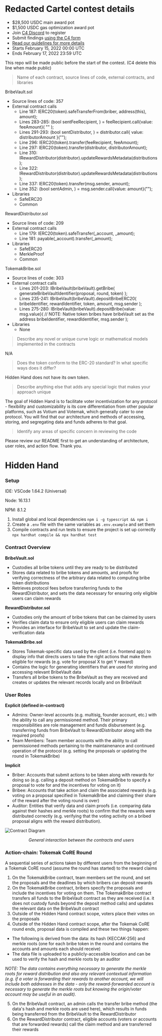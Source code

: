 # Redacted Cartel contest details
- $28,500 USDC main award pot
- $1,500 USDC gas optimization award pot
- Join [C4 Discord](https://discord.gg/code4rena) to register
- Submit findings [using the C4 form](https://code4rena.com/contests/2022-02-redacted-cartel-contest/submit)
- [Read our guidelines for more details](https://docs.code4rena.com/roles/wardens)
- Starts February 15, 2022 00:00 UTC
- Ends February 17, 2022 23:59 UTC

This repo will be made public before the start of the contest. (C4 delete this line when made public)

> Name of each contract, source lines of code, external contracts, and libraries

BribeVault.sol
- Source lines of code: 357
- External contract calls
    - Line 187: IERC20(token).safeTransferFrom(briber, address(this), amount);
    - Lines 283-285: (bool sentFeeRecipient, ) = feeRecipient.call{value: feeAmount}(
                    ""
                );
    - Lines 291-293: (bool sentDistributor, ) = distributor.call{
                    value: distributorAmount
                }("");
    - Line 296: IERC20(token).transfer(feeRecipient, feeAmount);
    - Line 297: IERC20(token).transfer(distributor, distributorAmount);
    - Line 310: IRewardDistributor(distributor).updateRewardsMetadata(distributions);
    - Line 322: IRewardDistributor(distributor).updateRewardsMetadata(distributions);
    - Line 337: IERC20(token).transfer(msg.sender, amount);
    - Line 352: (bool sentAdmin, ) = msg.sender.call{value: amount}("");
- Libraries
    - SafeERC20
    - Common

RewardDistributor.sol
- Source lines of code: 209
- External contract calls
    - Line 179: IERC20(token).safeTransfer(_account, _amount);
    - Line 181: payable(_account).transfer(_amount);
- Libraries
    - SafeERC20
    - MerkleProof
    - Common

TokemakBribe.sol
- Source lines of code: 303
- External contract calls
    - Lines 201-203: IBribeVault(bribeVault).getBribe(
                generateBribeVaultIdentifier(proposal, round, token)
            );
    - Lines 235-241: IBribeVault(bribeVault).depositBribeERC20(
            bribeIdentifier,
            rewardIdentifier,
            token,
            amount,
            msg.sender
        );
    - Lines 275-280: IBribeVault(bribeVault).depositBribe{value: msg.value}(
            // NOTE: Native token bribes have bribeVault set as the address
            bribeIdentifier,
            rewardIdentifier,
            msg.sender
        );
- Libraries
    - None

> Describe any novel or unique curve logic or mathematical models implemented in the contracts

N/A

> Does the token conform to the ERC-20 standard? In what specific ways does it differ?

Hidden Hand does not have its own token.

> Describe anything else that adds any special logic that makes your approach unique

The goal of Hidden Hand is to facilitate voter incentivization for any protocol - flexibility and customizability is its core differentiation from other popular platforms, such as Votium and Votemak, which generally cater to one protocol. You will find that our architecture and methods of accessing, storing, and segregating data and funds adheres to that goal.

> Identify any areas of specific concern in reviewing the code

Please review our README first to get an understanding of architecture, user roles, and action flow. Thank you.

# Hidden Hand



### Setup

IDE: VSCode 1.64.2 (Universal)

Node: 16.13.1

NPM: 8.1.2

1. Install global and local dependencies
`npm i -g typescript && npm i`
2. Create a `.env` file with the same variables as `.env.example` and set them
3. Compile contracts and run tests to ensure the project is set up correctly
`npx hardhat compile && npx hardhat test`

### Contract Overview

**BribeVault.sol**
- Custodies all bribe tokens until they are ready to be distributed
- Stores data related to bribe tokens and amounts, and proofs for verifying correctness of the arbitrary data related to computing bribe token distributions
- Retrieves protocol fees before transferring funds to the RewardDistributor, and sets the data necessary for ensuring only eligible users can claim rewards

**RewardDistributor.sol**
- Custodies only the amount of bribe tokens that can be claimed by users
- Verifies claim data to ensure only eligible users can claim rewards
- Provides an interface for BribeVault to set and update the claim-verification data

**TokemakBribe.sol**
- Stores Tokemak-specific data used by the client (i.e. frontend app) to display info that directs users to take the right actions that make them eligible for rewards (e.g. vote for proposal X to get Y reward)
- Contains the logic for generating identifiers that are used for storing and accessing relevant BribeVault data
- Transfers all bribe tokens to the BribeVault as they are received and creates or updates the relevant records locally and on BribeVault

### User Roles

**Explicit (defined in-contract)**
- Admins: Owner-level accounts (e.g. multisig, founder account, etc.) with the ability to call any permissioned method. Their primary responsibilities are role management and funds disbursement (e.g. transferring funds from BribeVault to RewardDistributor along with the required proofs)
- Team Members: Team member accounts with the ability to call permissioned methods pertaining to the maintainenance and continued operation of the protocol (e.g. setting the proposals or updating the round in TokemakBribe)

**Implicit**
- Briber: Accounts that submit actions to be taken along with rewards for doing so (e.g. calling a deposit method on TokemakBribe to specify a proposal to vote for and the incentives for voting on it)
- Bribee: Accounts that take action and claim the associated rewards (e.g. voting on a proposal specified in TokemakBribe and claiming their share of the reward after the voting round is over)
- Auditor: Entities that verify data and claim proofs (i.e. comparing data against their hashes and merkle roots) to confirm that the rewards were distributed correctly (e.g. verifying that the voting activity on a bribed proposal aligns with the reward distribution).

![Contract Diagram](https://i.imgur.com/B7Kr2aD.png)

_<p align="center">General interaction between the contracts and users</p>_

### Action-chain: Tokemak CoRE Round

A sequential series of actions taken by different users from the beginning of a Tokemak CoRE round (assume the round has started) to the reward claims
1. On the TokemakBribe contract, team members set the round, and set the proposals and the deadlines by which bribers can deposit rewards
2. On the TokemakBribe contract, bribers specify the proposals and include the incentives for voting on them. The TokemakBribe contract transfers all funds to the BribeVault contract as they are received (i.e. it does not custody funds beyond the deposit method calls) and updates the relevant data on the BribeVault contract
3. Outside of the Hidden Hand contract scope, voters place their votes on the proposals 
4. Outside of the Hidden Hand contract scope, after the Tokemak CoRE round ends, proposal data is compiled and these two things happen:
- The following is derived from the data: its hash (KECCAK-256) and merkle roots (one for each bribe token in the round and contains the accounts and amounts each should receive)
- The data file is uploaded to a publicly-accessible location and can be used to verify the hash and merkle roots by an auditor

_NOTE: The data contains everything necessary to generate the merkle roots for reward distribution and also any relevant contextual information (e.g. if a voter is forwarding their rewards to another account, we will include both addresses in the data - only the reward-forwarded account is necessary to generate the merkle roots but knowing the origin/voter account may be useful in an audit)._

5. On the BribeVault contract, an admin calls the transfer bribe method (the data's hash and merkle roots are used here), which results in funds being transferred from the BribeVault to the RewardDistributor
6. On the RewardDistributor contract, eligible accounts (voters or accounts that are forwarded rewards) call the claim method and are transferred their rewards
